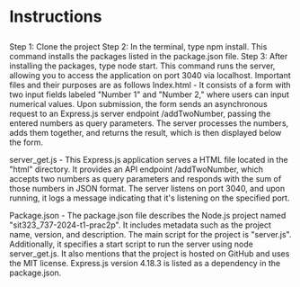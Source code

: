 <p style="font-size:28px; font "><b>Instructions</b></p>
Step 1: Clone the project
Step 2: In the terminal, type npm install. This command installs the packages listed in the package.json file. 
Step 3: After installing the packages, type node start. This command runs the server, allowing you to access the application on port 3040 via localhost.
Important files and their purposes are as follows
Index.html - It consists of a form with two input fields labeled "Number 1" and "Number 2," where users can input numerical values.
             Upon submission, the form sends an asynchronous request to an Express.js server endpoint /addTwoNumber, passing the entered numbers as query parameters. 
             The server processes the numbers, adds them together, and returns the result, which is then displayed below the form.
 
server_get.js - This Express.js application serves a HTML file located in the "html" directory. 
                It provides an API endpoint /addTwoNumber, which accepts two numbers as query parameters and responds with the sum of those numbers in JSON format. 
                The server listens on port 3040, and upon running, it logs a message indicating that it's listening on the specified port.
 

Package.json - The package.json file describes the Node.js project named "sit323_737-2024-t1-prac2p". 
               It includes metadata such as the project name, version, and description. 
               The main script for the project is "server.js". Additionally, it specifies a start script to run the server using node server_get.js. 
               It also mentions that the project is hosted on GitHub and uses the MIT license. Express.js version 4.18.3 is listed as a dependency in the package.json. 
